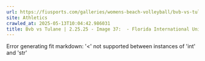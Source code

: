 ```yaml
---
url: https://fiusports.com/galleries/womens-beach-volleyball/bvb-vs-tulane-2-25-25/image-37/355/62590
site: Athletics
crawled_at: 2025-05-13T10:04:42.986031
title: Bvb vs Tulane | 2.25.25 - Image 37:  - Florida International University
---
```


Error generating fit markdown: '<' not supported between instances of 'int' and 'str'